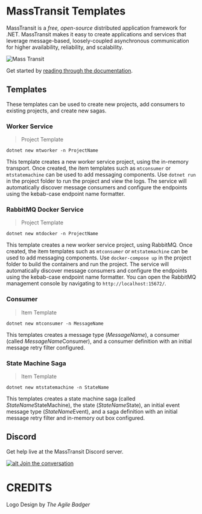 # MassTransit Templates

MassTransit is a _free, open-source_ distributed application framework for .NET. MassTransit makes it easy to create applications and services that leverage message-based, loosely-coupled asynchronous communication for higher availability, reliability, and scalability.

![Mass Transit](https://avatars2.githubusercontent.com/u/317796?s=200&v=4 "Mass Transit")

Get started by [reading through the documentation](https://masstransit-project.com/).

## Templates

These templates can be used to create new projects, add consumers to existing projects, and create new sagas.

### Worker Service

> Project Template

```
dotnet new mtworker -n ProjectName
```

This template creates a new worker service project, using the in-memory transport. Once created, the item templates such as `mtconsumer` or `mtstatemachine` can be used to add messaging components. Use `dotnet run` in the project folder to run the project and view the logs. The service will automatically discover message consumers and configure the endpoints using the kebab-case endpoint name formatter.

### RabbitMQ Docker Service

> Project Template

```
dotnet new mtdocker -n ProjectName
```

This template creates a new worker service project, using RabbitMQ. Once created, the item templates such as `mtconsumer` or `mtstatemachine` can be used to add messaging components. Use `docker-compose up` in the project folder to build the containers and run the project. The service will automatically discover message consumers and configure the endpoints using the kebab-case endpoint name formatter. You can open the RabbitMQ management console by navigating to `http://localhost:15672/`.

### Consumer

> Item Template

```
dotnet new mtconsumer -n MessageName
```

This templates creates a message type (*MessageName*), a consumer (called *MessageName*Consumer), and a consumer definition with an initial message retry filter configured.

### State Machine Saga

> Item Template

```
dotnet new mtstatemachine -n StateName
```

This templates creates a state machine saga (called *StateName*StateMachine), the state (*StateName*State), an initial event message type (*StateName*Event), and a saga definition with an initial message retry filter and in-memory out box configured.


## Discord 

Get help live at the MassTransit Discord server.

[![alt Join the conversation](https://img.shields.io/discord/682238261753675864.svg "Discord")](https://discord.gg/rNpQgYn)

# CREDITS
Logo Design by _The Agile Badger_
